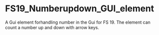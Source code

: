 # FS19_Numberupdown_GUI_element
A Gui element forhandling number in the Gui for FS 19. The element can count a number up and down with arrow keys.
